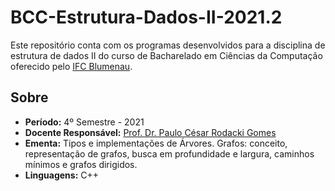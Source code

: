 # BCC-Estrutura-Dados-II-2021.2

Este repositório conta com os programas desenvolvidos para a disciplina de estrutura de dados II do curso de Bacharelado em Ciências da Computação oferecido pelo [IFC Blumenau](http://blumenau.ifc.edu.br/).

## Sobre

- __Período:__ 4º Semestre - 2021
- __Docente Responsável:__ [Prof. Dr. Paulo César Rodacki Gomes](https://github.com/rodacki)
- __Ementa:__ Tipos e implementações de Árvores. Grafos: conceito, representação de grafos, busca em profundidade e largura, caminhos mínimos e grafos dirigidos.
- __Linguagens:__ C++ 
